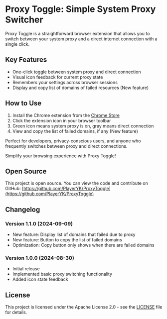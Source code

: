# Proxy Toggle: Simple System Proxy Switcher

Proxy Toggle is a straightforward browser extension that allows you to switch between your system proxy and a direct internet connection with a single click.

## Key Features

- One-click toggle between system proxy and direct connection
- Visual icon feedback for current proxy state
- Remembers your settings across browser sessions
- Display and copy list of domains of failed resources (New feature)

## How to Use

1. Install the Chrome extension from the [Chrome Store](https://chrome.google.com/webstore/detail/bcalikfdfalhmdfinflciajgopeomhfb)
2. Click the extension icon in your browser toolbar
3. Green icon means system proxy is on, gray means direct connection
4. View and copy the list of failed domains, if any (New feature)

Perfect for developers, privacy-conscious users, and anyone who frequently switches between proxy and direct connections.

Simplify your browsing experience with Proxy Toggle!

## Open Source

This project is open source. You can view the code and contribute on GitHub:
[https://github.com/PlayerYK/ProxyToggle](https://github.com/PlayerYK/ProxyToggle)

## Changelog

### Version 1.1.0 (2024-09-09)
- New feature: Display list of domains that failed due to proxy
- New feature: Button to copy the list of failed domains
- Optimization: Copy button only shows when there are failed domains

### Version 1.0.0 (2024-08-30)
- Initial release
- Implemented basic proxy switching functionality
- Added icon state feedback

## License

This project is licensed under the Apache License 2.0 - see the [LICENSE](LICENSE) file for details.